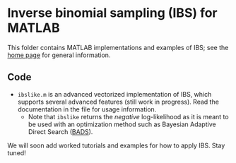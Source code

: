 # Inverse binomial sampling (IBS) for MATLAB

This folder contains MATLAB implementations and examples of IBS; see the [home page](https://github.com/lacerbi/ibs) for general information.

## Code

- `ibslike.m` is an advanced vectorized implementation of IBS, which supports several advanced features (still work in progress). Read the documentation in the file for usage information. 
  - Note that `ibslike` returns the *negative* log-likelihood as it is meant to be used with an optimization method such as Bayesian Adaptive Direct Search ([BADS](https://github.com/lacerbi/bads)).

We will soon add worked tutorials and examples for how to apply IBS. Stay tuned!
